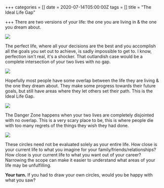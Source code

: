 +++
categories = []
date = 2020-07-14T05:00:00Z
tags = []
title = "The Ideal Life Gap"

+++
There are two versions of your life: the one you are living in & the one you dream about.

![](/uploads/intro-circles_650px.jpg)

The perfect life, where all your decisions are the best and you accomplish all the goals you set out to achieve, is sadly impossible to get to. I know, perfection isn't real, it's a shocker. That outlandish case would be a complete intersection of your two lives with no gap.

![](/uploads/perfect_life_circle_650px.jpg)

Hopefully most people have some overlap between the life they are living & the one they dream about. They make some progress towards their future goals, but still have areas where they let others set their path. This is the Ideal Life Gap.

![](/uploads/overlapping-circles_650px.jpg)

The Danger Zone happens when your two lives are completely disjointed with no overlap. This is a very scary place to be, this is where people die with too many regrets of the things they wish they had done.

![](/uploads/danger_zone_circles_650px.jpg)

These circles need not be evaluated solely as your entire life. How close is your current life to what you imagine for your family/friends/relationships? How close is your current life to what you want out of your career? Narrowing the scope can make it easier to understand what areas of your life may be unfulfilling.

**Your turn.** If you had to draw your own circles, would you be happy with what you saw?